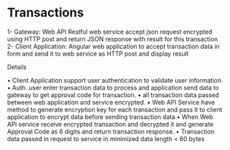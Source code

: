 # Transactions

1- Gateway: Web API Restful web service accept json request encrypted using HTTP post and return JSON response with result for this transaction
2- Client Application: Angular web application to accept transaction data in form and send it to web service as HTTP post and display result

Details

 
•	Client Application support user authentication to validate user information.
•	Auth. user enter transaction data to process and application send data to gateway to get approval code for transaction. 
•	all transaction data passed between web application and service encrypted.
•	Web API Service have method to generate encryption key for each transaction and pass it to client application to encrypt data before sending transaction data
•	When Web API service receive encrypted transaction and decrypted it and generate Approval Code as 6 digits and return transaction response.
•	Transaction data passed in request to service in minimized data length < 60 bytes 



